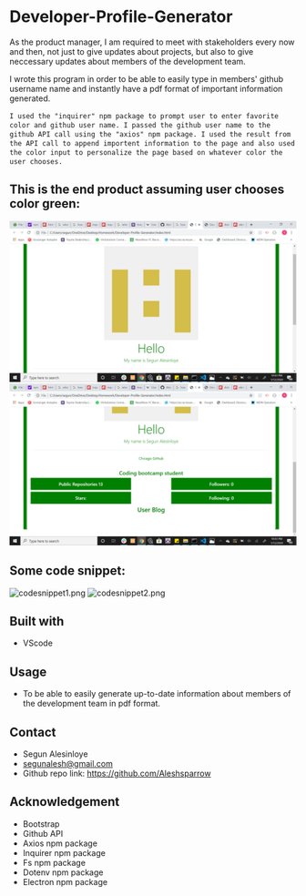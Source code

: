 # Developer-Profile-Generator
As the product manager, I am required to meet with stakeholders every now and then, not just to give updates about projects, but also to give neccessary updates about members of the development team.

I wrote this program in order to be able to easily type in members' github username name and instantly have a pdf format of important information generated.

    I used the "inquirer" npm package to prompt user to enter favorite color and github user name. I passed the github user name to the github API call using the "axios" npm package. I used the result from the API call to append importent information to the page and also used the color input to personalize the page based on whatever color the user chooses.

## This is the end product assuming user chooses color green:
![loadedpage.png](./Assets/loadedpage.png)
![loadedpage2.png](./Assets/loadedpage2.png)

## Some code snippet:
![codesnippet1.png](.Assets/codesnippet1.png)
![codesnippet2.png](.Assets/codesnippet2.png)

## Built with
* VScode


## Usage
* To be able to easily generate up-to-date information about members of the development team in pdf format.

## Contact
* Segun Alesinloye 
* segunalesh@gmail.com 
* Github repo link: https://github.com/Aleshsparrow

## Acknowledgement
* Bootstrap
* Github API
* Axios npm package
* Inquirer npm package
* Fs npm package
* Dotenv npm package
* Electron npm package
